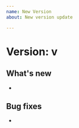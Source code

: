 ```yaml
---
name: New Version
about: New version update

---
```


# Version: v
## What's new
- 

## Bug fixes
- 